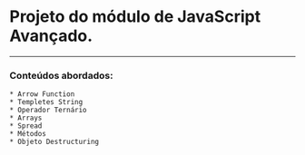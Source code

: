 # Projeto do módulo de JavaScript Avançado.

-----

### Conteúdos abordados:

	* Arrow Function
	* Templetes String
	* Operador Ternário
	* Arrays
	* Spread
	* Métodos
	* Objeto Destructuring

